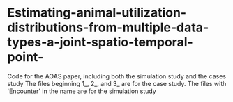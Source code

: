 # Estimating-animal-utilization-distributions-from-multiple-data-types-a-joint-spatio-temporal-point-
Code for the AOAS paper, including both the simulation study and the cases study
The files beginning 1_, 2_, and 3_ are for the case study. The files with 'Encounter' in the name are for the simulation study
